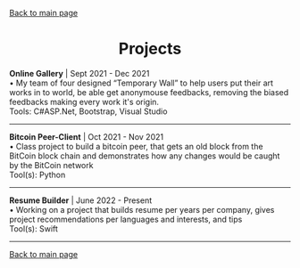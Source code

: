 [Back to main page](./../README.md)

<h1 align="center">Projects</h1>

**Online Gallery** | Sept 2021 - Dec 2021\
•  My team of four designed “Temporary Wall” to help users put their art works in to world, be able get anonymouse feedbacks, removing the biased feedbacks making every work it's origin.\
Tools: C#ASP.Net, Bootstrap, Visual Studio

---

**Bitcoin Peer-Client** | Oct 2021 - Nov 2021 \
• Class project to build a bitcoin peer, that  gets an old block from the BitCoin block chain and demonstrates how any changes would be caught by the BitCoin network\
Tool(s): Python 

---

**Resume Builder** | June 2022 - Present \
• Working on a project that builds resume per years per company, gives project recommendations per languages and interests, and tips\
Tool(s): Swift

---


[Back to main page](./../README.md)
